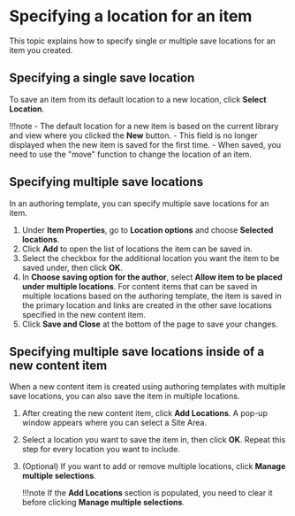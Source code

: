 # Specifying a location for an item

This topic explains how to specify single or multiple save locations for an item you created.

## Specifying a single save location

To save an item from its default location to a new location, click **Select Location**.

!!!note
    -   The default location for a new item is based on the current library and view where you clicked the **New** button.
    -   This field is no longer displayed when the new item is saved for the first time.
    -   When saved, you need to use the "move" function to change the location of an item.

## Specifying multiple save locations

In an authoring template, you can specify multiple save locations for an item.

1. Under **Item Properties**, go to **Location options** and choose **Selected locations**.
2. Click **Add** to open the list of locations the item can be saved in.
3. Select the checkbox for the additional location you want the item to be saved under, then click **OK**.
4. In **Choose saving option for the author**, select **Allow item to be placed under multiple locations**.
    For content items that can be saved in multiple locations based on the authoring template, the item is saved in the primary location and links are created in the other save locations specified in the new content item.
5. Click **Save and Close** at the bottom of the page to save your changes.

## Specifying multiple save locations inside of a new content item

When a new content item is created using authoring templates with multiple save locations, you can also save the item in multiple locations.

1. After creating the new content item, click **Add Locations**. A pop-up window appears where you can select a Site Area.
2. Select a location you want to save the item in, then click **OK**. Repeat this step for every location you want to include.
3. (Optional) If you want to add or remove multiple locations, click **Manage multiple selections**.

    !!!note
        If the **Add Locations** section is populated, you need to clear it before clicking **Manage multiple selections**.
